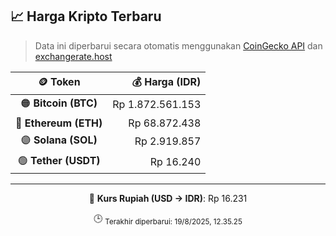 

<!-- HARGA_KRIPTO -->
## 📈 Harga Kripto Terbaru

> Data ini diperbarui secara otomatis menggunakan [CoinGecko API](https://www.coingecko.com/) dan [exchangerate.host](https://exchangerate.host/)

<div align="center">

| 🪙 Token | 💰 Harga (IDR) |
|:------:|---------------:|
| 🟠 **Bitcoin (BTC)**   | Rp 1.872.561.153 |
| 🔵 **Ethereum (ETH)**  | Rp 68.872.438 |
| 🟣 **Solana (SOL)**    | Rp 2.919.857 |
| 🟢 **Tether (USDT)**   | Rp 16.240 |

---

💱 **Kurs Rupiah (USD → IDR)**: Rp 16.231

🕒 <sub>Terakhir diperbarui: 19/8/2025, 12.35.25</sub>

</div>
<!-- /HARGA_KRIPTO -->
